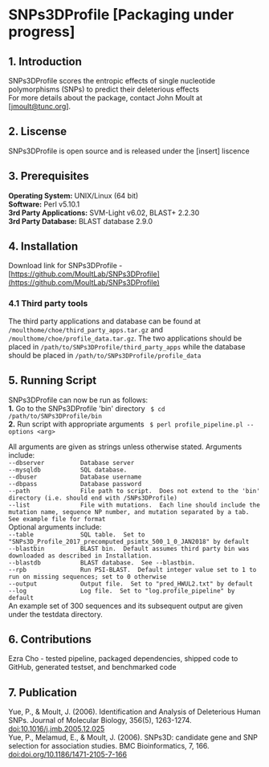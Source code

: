 # SNPs3DProfile [Packaging under progress]

## 1. Introduction
SNPs3DProfile scores the entropic effects of single nucleotide polymorphisms (SNPs) to predict their deleterious effects  
For more details about the package, contact John Moult at [jmoult@tunc.org].

## 2. Liscense
SNPs3DProfile is open source and is released under the [insert] liscence

## 3. Prerequisites
**Operating System:** UNIX/Linux (64 bit) <br/>
**Software:** Perl v5.10.1 <br/>
**3rd Party Applications:** SVM-Light v6.02, BLAST+ 2.2.30 <br/>
**3rd Party Database:** BLAST database 2.9.0 <br/>

## 4. Installation
Download link for SNPs3DProfile - [https://github.com/MoultLab/SNPs3DProfile](https://github.com/MoultLab/SNPs3DProfile)
### 4.1 Third party tools
The third party applications and database can be found at ```/moulthome/choe/third_party_apps.tar.gz``` and ```/moulthome/choe/profile_data.tar.gz```.  The two applications should be placed in ```/path/to/SNPs3DProfile/third_party_apps``` while the database should be placed in ```/path/to/SNPs3DProfile/profile_data```

## 5. Running Script
SNPs3DProfile can now be run as follows: <br/>
**1.** Go to the SNPs3DProfile 'bin' directory ``` $ cd /path/to/SNPs3DProfile/bin``` <br/>
**2.** Run script with appropriate arguments ``` $ perl profile_pipeline.pl --options <arg>``` <br/>

All arguments are given as strings unless otherwise stated.  Arguments include: <br/>
```--dbserver          Database server``` <br/>
```--mysqldb           SQL database.  ```<br/>
```--dbuser            Database username``` <br/>
```--dbpass            Database password``` <br/>
```--path              File path to script.  Does not extend to the 'bin' directory (i.e. should end with /SNPs3DProfile)```<br/>
```--list              File with mutations.  Each line should include the mutation name, sequence NP number, and mutation separated by a tab.  See example file for format ```<br/>
  Optional arguments include:  <br/>
```--table             SQL table.  Set to "SNPs3D_Profile_2017_precomputed_psimtx_500_1_0_JAN2018" by default ```<br/>
```--blastbin          BLAST bin.  Default assumes third party bin was downloaded as described in Installation. ```<br/>
```--blastdb           BLAST database.  See --blastbin.  ```<br/>
```--rpb               Run PSI-BLAST.  Default integer value set to 1 to run on missing sequences; set to 0 otherwise   ```<br/>
```--output            Output file.  Set to "pred_HWUL2.txt" by default ```<br/>
```--log               Log file.  Set to "log.profile_pipeline" by default ```<br/>
An example set of 300 sequences and its subsequent output are given under the testdata directory.  
       
## 6. Contributions
Ezra Cho - tested pipeline, packaged dependencies, shipped code to GitHub, generated testset, and benchmarked code

## 7. Publication
Yue, P., &amp; Moult, J. (2006). Identification and Analysis of Deleterious Human SNPs. Journal of Molecular Biology, 356(5), 1263-1274. [doi:10.1016/j.jmb.2005.12.025](https://pubmed.ncbi.nlm.nih.gov/16412461/) <br/>
Yue, P., Melamud, E., & Moult, J. (2006).  SNPs3D: candidate gene and SNP selection for association studies.  BMC Bioinformatics, 7, 166. 
 [doi:doi.org/10.1186/1471-2105-7-166](https://pubmed.ncbi.nlm.nih.gov/16551372/)

